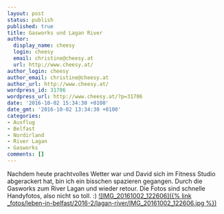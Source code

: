 ```yaml
---
layout: post
status: publish
published: true
title: Gasworks und Lagan River
author:
  display_name: cheesy
  login: cheesy
  email: christine@cheesy.at
  url: http://www.cheesy.at/
author_login: cheesy
author_email: christine@cheesy.at
author_url: http://www.cheesy.at/
wordpress_id: 31706
wordpress_url: http://www.cheesy.at/?p=31706
date: '2016-10-02 15:34:30 +0100'
date_gmt: '2016-10-02 13:34:30 +0100'
categories:
- Ausflug
- Belfast
- Nordirland
- River Lagan
- Gasworks
comments: []
---
```

Nachdem heute prachtvolles Wetter war und David sich im Fitness Studio abgerackert hat, bin ich ein bisschen spazieren gegangen. Durch die Gasworks zum River Lagan und wieder retour. Die Fotos sind schnelle Handyfotos, also nicht so toll. :)
[![IMG_20161002_122606]({% link _fotos/leben-in-belfast/2016-2/lagan-river/IMG_20161002_122606.jpg %})](http://www.cheesy.at/fotos/sonstiges/leben-in-belfast/lagan-river/)
